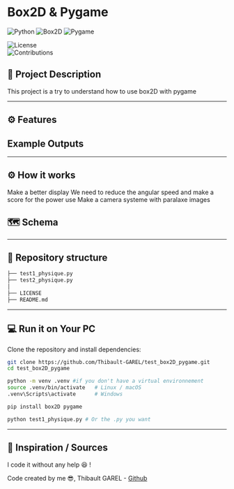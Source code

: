 # Box2D & Pygame

![Python](https://img.shields.io/badge/python-3.9%2B-blue.svg)
![Box2D](https://img.shields.io/badge/Box-2.3.10-red.svg)
![Pygame](https://img.shields.io/badge/Pygame-2.6.1-red.svg)

![License](https://img.shields.io/badge/license-MIT-green.svg)  
![Contributions](https://img.shields.io/badge/contributions-welcome-orange.svg)  

## 📝 Project Description 
This project is a try to understand how to use box2D with pygame


---

## ⚙️ Features
  


## Example Outputs



---

## ⚙️ How it works

Make a better display
We need to reduce the angular speed and make a score for the power use
Make a camera systeme with paralaxe images


## 🗺️ Schema


---

## 📂 Repository structure  
```bash
├── test1_physique.py
├── test2_physique.py
│
├── LICENSE
├── README.md
```

---

## 💻 Run it on Your PC  
Clone the repository and install dependencies:  
```bash
git clone https://github.com/Thibault-GAREL/test_box2D_pygame.git
cd test_box2D_pygame

python -m venv .venv #if you don't have a virtual environnement
source .venv/bin/activate   # Linux / macOS
.venv\Scripts\activate      # Windows

pip install box2D pygame

python test1_physique.py # Or the .py you want
```
---

## 📖 Inspiration / Sources  
I code it without any help 😆 !

Code created by me 😎, Thibault GAREL - [Github](https://github.com/Thibault-GAREL)
